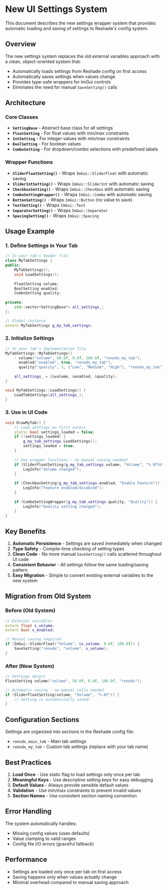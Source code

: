# New UI Settings System

This document describes the new settings wrapper system that provides automatic loading and saving of settings to Reshade's config system.

## Overview

The new settings system replaces the old external variables approach with a clean, object-oriented system that:
- Automatically loads settings from Reshade config on first access
- Automatically saves settings when values change
- Provides type-safe wrappers for ImGui controls
- Eliminates the need for manual `SaveSetting()` calls

## Architecture

### Core Classes

- **`SettingBase`** - Abstract base class for all settings
- **`FloatSetting`** - For float values with min/max constraints
- **`IntSetting`** - For integer values with min/max constraints  
- **`BoolSetting`** - For boolean values
- **`ComboSetting`** - For dropdown/combo selections with predefined labels

### Wrapper Functions

- **`SliderFloatSetting()`** - Wraps `ImGui::SliderFloat` with automatic saving
- **`SliderIntSetting()`** - Wraps `ImGui::SliderInt` with automatic saving
- **`CheckboxSetting()`** - Wraps `ImGui::Checkbox` with automatic saving
- **`ComboSettingWrapper()`** - Wraps `ImGui::Combo` with automatic saving
- **`ButtonSetting()`** - Wraps `ImGui::Button` (no value to save)
- **`TextSetting()`** - Wraps `ImGui::Text`
- **`SeparatorSetting()`** - Wraps `ImGui::Separator`
- **`SpacingSetting()`** - Wraps `ImGui::Spacing`

## Usage Example

### 1. Define Settings in Your Tab

```cpp
// In your tab's header file
class MyTabSettings {
public:
    MyTabSettings();
    void LoadSettings();
    
    FloatSetting volume;
    BoolSetting enabled;
    ComboSetting quality;
    
private:
    std::vector<SettingBase*> all_settings_;
};

// Global instance
extern MyTabSettings g_my_tab_settings;
```

### 2. Initialize Settings

```cpp
// In your tab's implementation file
MyTabSettings::MyTabSettings()
    : volume("volume", 50.0f, 0.0f, 100.0f, "renodx_my_tab"),
      enabled("enabled", true, "renodx_my_tab"),
      quality("quality", 1, {"Low", "Medium", "High"}, "renodx_my_tab") {
    
    all_settings_ = {&volume, &enabled, &quality};
}

void MyTabSettings::LoadSettings() {
    LoadTabSettings(all_settings_);
}
```

### 3. Use in UI Code

```cpp
void DrawMyTab() {
    // Load settings on first access
    static bool settings_loaded = false;
    if (!settings_loaded) {
        g_my_tab_settings.LoadSettings();
        settings_loaded = true;
    }
    
    // Use wrapper functions - no manual saving needed!
    if (SliderFloatSetting(g_my_tab_settings.volume, "Volume", "%.0f%%")) {
        LogInfo("Volume changed");
    }
    
    if (CheckboxSetting(g_my_tab_settings.enabled, "Enable Feature")) {
        LogInfo("Feature enabled/disabled");
    }
    
    if (ComboSettingWrapper(g_my_tab_settings.quality, "Quality")) {
        LogInfo("Quality setting changed");
    }
}
```

## Key Benefits

1. **Automatic Persistence** - Settings are saved immediately when changed
2. **Type Safety** - Compile-time checking of setting types
3. **Clean Code** - No more manual `SaveSetting()` calls scattered throughout UI code
4. **Consistent Behavior** - All settings follow the same loading/saving pattern
5. **Easy Migration** - Simple to convert existing external variables to the new system

## Migration from Old System

### Before (Old System)
```cpp
// External variables
extern float s_volume;
extern bool s_enabled;

// Manual saving required
if (ImGui::SliderFloat("Volume", &s_volume, 0.0f, 100.0f)) {
    SaveSetting("renodx", "volume", s_volume);
}
```

### After (New System)
```cpp
// Settings object
FloatSetting volume("volume", 50.0f, 0.0f, 100.0f, "renodx");

// Automatic saving - no manual calls needed
if (SliderFloatSetting(volume, "Volume", "%.0f")) {
    // Setting is automatically saved!
}
```

## Configuration Sections

Settings are organized into sections in the Reshade config file:
- `renodx_main_tab` - Main tab settings
- `renodx_my_tab` - Custom tab settings (replace with your tab name)

## Best Practices

1. **Load Once** - Use static flag to load settings only once per tab
2. **Meaningful Keys** - Use descriptive setting keys for easy debugging
3. **Default Values** - Always provide sensible default values
4. **Validation** - Use min/max constraints to prevent invalid values
5. **Section Names** - Use consistent section naming convention

## Error Handling

The system automatically handles:
- Missing config values (uses defaults)
- Value clamping to valid ranges
- Config file I/O errors (graceful fallback)

## Performance

- Settings are loaded only once per tab on first access
- Saving happens only when values actually change
- Minimal overhead compared to manual saving approach
